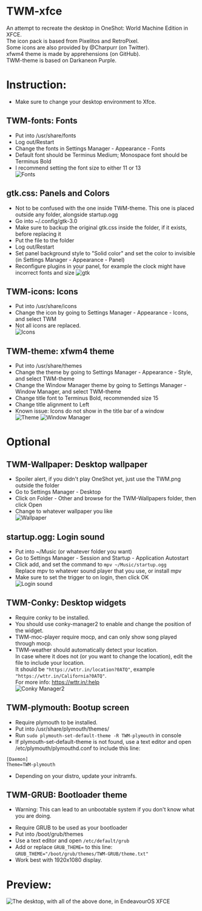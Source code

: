 # TWM-xfce
An attempt to recreate the desktop in OneShot: World Machine Edition in XFCE.  
The icon pack is based from Pixelitos and RetroPixel.   
Some icons are also provided by @Charpurr (on Twitter).  
xfwm4 theme is made by apprehensions (on GitHub).  
TWM-theme is based on Darkaneon Purple.  

# Instruction:  
* Make sure to change your desktop environment to Xfce.

## TWM-fonts: Fonts
- Put into /usr/share/fonts
- Log out/Restart
- Change the fonts in Settings Manager - Appearance - Fonts
- Default font should be Terminus Medium; Monospace font should be Terminus Bold
- I recommend setting the font size to either 11 or 13    
![Fonts](https://github.com/pdn6606/TWM-xfce/assets/31226956/38292757-d508-4844-b7db-c4b3895c6782)

## gtk.css: Panels and Colors
- Not to be confused with the one inside TWM-theme. This one is placed outside any folder, alongside startup.ogg
- Go into ~/.config/gtk-3.0
- Make sure to backup the original gtk.css inside the folder, if it exists, before replacing it
- Put the file to the folder
- Log out/Restart
- Set panel background style to "Solid color" and set the color to invisible (in Settings Manager - Appearance - Panel)
- Reconfigure plugins in your panel, for example the clock might have incorrect fonts and size
![gtk](https://github.com/pdn6606/TWM-xfce/assets/31226956/8e88be4f-9323-46ef-bfa9-990fca17559f)

## TWM-icons: Icons
- Put into /usr/share/icons
- Change the icon by going to Settings Manager - Appearance - Icons, and select TWM
- Not all icons are replaced.    
![Icons](https://github.com/pdn6606/TWM-xfce/assets/31226956/adc1f8ed-210e-443d-b2ed-896fb84e4124)

## TWM-theme: xfwm4 theme
- Put into /usr/share/themes
- Change the theme by going to Settings Manager - Appearance - Style, and select TWM-theme
- Change the Window Manager theme by going to Settings Manager - Window Manager, and select TWM-theme
- Change title font to Terminus Bold, recommended size 15
- Change title alignment to Left
- Known issue: Icons do not show in the title bar of a window    
![Theme](https://github.com/pdn6606/TWM-xfce/assets/31226956/46b1a06a-1d3b-44ac-93cf-951f1c280ea5)
![Window Manager](https://github.com/pdn6606/TWM-xfce/assets/31226956/e0063775-1407-4f62-95aa-fe12b60c145d)


# Optional
## TWM-Wallpaper: Desktop wallpaper
- Spoiler alert, if you didn't play OneShot yet, just use the TWM.png outside the folder
- Go to Settings Manager - Desktop
- Click on Folder - Other and browse for the TWM-Wallpapers folder, then click Open
- Change to whatever wallpaper you like    
![Wallpaper](https://github.com/pdn6606/TWM-xfce/assets/31226956/4db729b6-b649-40c3-8e05-daff0352f35c)

## startup.ogg: Login sound
- Put into ~/Music (or whatever folder you want)
- Go to Settings Manager - Session and Startup - Application Autostart
- Click add, and set the command to `mpv ~/Music/startup.ogg`  
Replace mpv to whatever sound player that you use, or install mpv
- Make sure to set the trigger to on login, then click OK    
![Login sound](https://github.com/pdn6606/TWM-xfce/assets/31226956/fad6b27b-0e62-4aad-9847-a32769a91016)

## TWM-Conky: Desktop widgets
- Require conky to be installed.
- You should use conky-manager2 to enable and change the position of the widget.
- TWM-moc-player require mocp, and can only show song played through mocp.
- TWM-weather should automatically detect your location.  
In case where it does not (or you want to change the location), edit the file to include your location.  
It should be `"https://wttr.in/location?0ATQ"`, example `"https://wttr.in/California?0ATQ"`.  
For more info: https://wttr.in/:help    
![Conky Manager2](https://github.com/pdn6606/TWM-xfce/assets/31226956/caf3dacf-1834-4a0c-82e1-8dca80e49ebd)

## TWM-plymouth: Bootup screen
- Require plymouth to be installed.
- Put into /usr/share/plymouth/themes/
- Run `sudo plymouth-set-default-theme -R TWM-plymouth` in console
- If plymouth-set-default-theme is not found, use a text editor and open /etc/plymouth/plymouthd.conf to include this line:  
```
[Daemon]
Theme=TWM-plymouth
```
- Depending on your distro, update your initramfs.


## TWM-GRUB: Bootloader theme
* Warning: This can lead to an unbootable system if you don't know what you are doing.
- Require GRUB to be used as your bootloader
- Put into /boot/grub/themes
- Use a text editor and open `/etc/default/grub`
- Add or replace `GRUB_THEME=` to this line: `GRUB_THEME="/boot/grub/themes/TWM-GRUB/theme.txt"`
- Work best with 1920x1080 display.  

# Preview:
![The desktop, with all of the above done, in EndeavourOS XFCE](https://github.com/pdn6606/TWM-xfce/assets/31226956/e9421ee1-ce0a-4158-865d-b4c87642d738)

